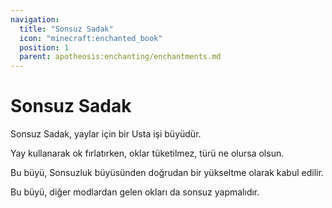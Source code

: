 ```yaml
---
navigation:
  title: "Sonsuz Sadak"
  icon: "minecraft:enchanted_book"
  position: 1
  parent: apotheosis:enchanting/enchantments.md
---
```


# Sonsuz Sadak

<Color id="dark_green">Sonsuz Sadak</Color>, yaylar için bir Usta işi büyüdür.

Yay kullanarak ok fırlatırken, oklar tüketilmez, türü ne olursa olsun.

Bu büyü, <Color id="blue">Sonsuzluk</Color> büyüsünden doğrudan bir yükseltme olarak kabul edilir.

Bu büyü, diğer modlardan gelen okları da sonsuz yapmalıdır.

